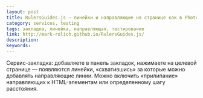 ```yaml
---
layout: post
title: RulersGuides.js — линейки и направляющие на странице как в Photoshop
category: services, testing
tags: закладка, линейка, направляющая, тестирование
link: http://mark-rolich.github.io/RulersGuides.js/
description:
keywords:
---
```


<p>Сервис-закладка: добавляете в панель закладок, нажимаете на целевой странице — появляются линейки, «схватившись» за которые можно добавлять направляющие линии. Можно включить «прилипание» направляющих к HTML-элементам или определенному шагу расстояния.</p>
